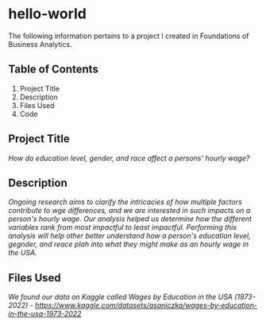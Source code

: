 # hello-world
The following information pertains to a project I created in Foundations of Business Analytics.
## Table of Contents
1. Project Title
2. Description
3. Files Used
4. Code
## Project Title
*How do education level, gender, and race affect a persons' hourly wage?*
## Description
*Ongoing research aims to clarify the intricacies of how multiple factors contribute to wge differences, and we are interested in such impacts on a person's hourly wage. Our analysis helped us determine how the different variables rank from most impactful to least impactful. Performing this analysis will help other better understand how a person's education level, gegnder, and reace plah into what they might make as an hourly wage in the USA.*
## Files Used
*We found our data on Kaggle called Wages by Education in the USA (1973-2022)*
  *- https://www.kaggle.com/datasets/asaniczka/wages-by-education-in-the-usa-1973-2022*
